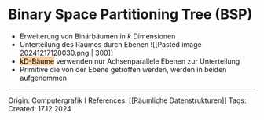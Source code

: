 # Binary Space Partitioning Tree (BSP)

- Erweiterung von Binärbäumen in $k$ Dimensionen
- Unterteilung des Raumes durch Ebenen
![[Pasted image 20241217120030.png | 300]]
- <mark style="background: #FFB86CA6;">kD-Bäume</mark> verwenden nur Achsenparallele Ebenen zur Unterteilung
- Primitive die von der Ebene getroffen werden, werden in beiden aufgenommen

---

Origin: Computergrafik I
References: [[Räumliche Datenstrukturen]]
Tags: 
Created: 17.12.2024

